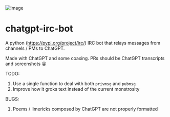 ![image](https://user-images.githubusercontent.com/2946372/226769047-e706e04f-ee68-4f2f-804e-95ec5f84f3aa.png)

# chatgpt-irc-bot
A python (https://pypi.org/project/irc/) IRC bot that relays messages from channels / PMs to ChatGPT.

Made with ChatGPT and some coaxing.
PRs should be ChatGPT transcripts and screenshots :stuck_out_tongue_winking_eye:



TODO:
1. Use a single function to deal with both `privmsg` and `pubmsg`
2. Improve how it groks text instead of the current monstrosity

BUGS:
1. Poems / limericks composed by ChatGPT are not properly formatted
